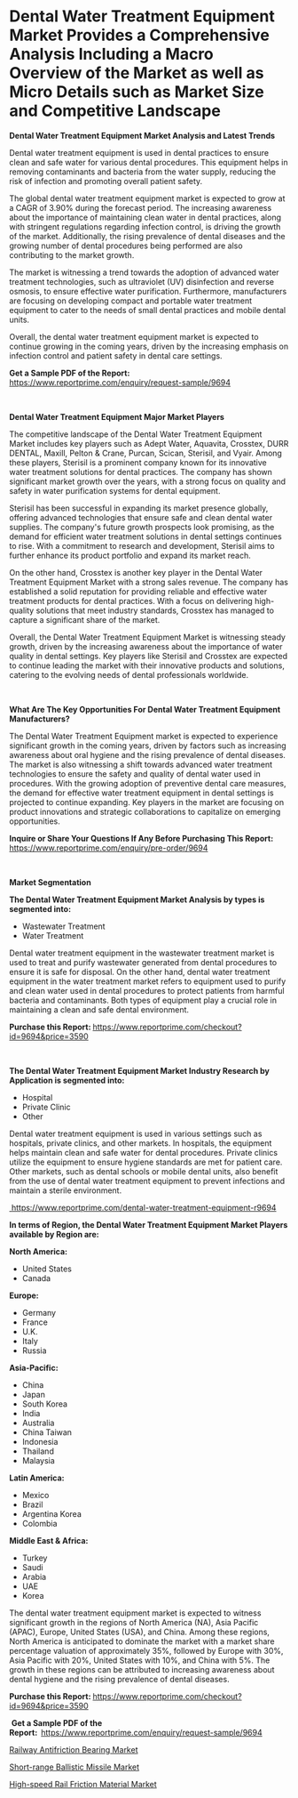 <p><h1>Dental Water Treatment Equipment Market Provides a Comprehensive Analysis Including a Macro Overview of the Market as well as Micro Details such as Market Size and Competitive Landscape</h1></p><p><strong>Dental Water Treatment Equipment Market Analysis and Latest Trends</strong></p>
<p><p>Dental water treatment equipment is used in dental practices to ensure clean and safe water for various dental procedures. This equipment helps in removing contaminants and bacteria from the water supply, reducing the risk of infection and promoting overall patient safety.</p><p>The global dental water treatment equipment market is expected to grow at a CAGR of 3.90% during the forecast period. The increasing awareness about the importance of maintaining clean water in dental practices, along with stringent regulations regarding infection control, is driving the growth of the market. Additionally, the rising prevalence of dental diseases and the growing number of dental procedures being performed are also contributing to the market growth.</p><p>The market is witnessing a trend towards the adoption of advanced water treatment technologies, such as ultraviolet (UV) disinfection and reverse osmosis, to ensure effective water purification. Furthermore, manufacturers are focusing on developing compact and portable water treatment equipment to cater to the needs of small dental practices and mobile dental units.</p><p>Overall, the dental water treatment equipment market is expected to continue growing in the coming years, driven by the increasing emphasis on infection control and patient safety in dental care settings.</p></p>
<p><strong>Get a Sample PDF of the Report:&nbsp;</strong> <a href="https://www.reportprime.com/enquiry/request-sample/9694">https://www.reportprime.com/enquiry/request-sample/9694</a></p>
<p>&nbsp;</p>
<p><strong>Dental Water Treatment Equipment Major Market Players</strong></p>
<p><p>The competitive landscape of the Dental Water Treatment Equipment Market includes key players such as Adept Water, Aquavita, Crosstex, DURR DENTAL, Maxill, Pelton & Crane, Purcan, Scican, Sterisil, and Vyair. Among these players, Sterisil is a prominent company known for its innovative water treatment solutions for dental practices. The company has shown significant market growth over the years, with a strong focus on quality and safety in water purification systems for dental equipment.</p><p>Sterisil has been successful in expanding its market presence globally, offering advanced technologies that ensure safe and clean dental water supplies. The company's future growth prospects look promising, as the demand for efficient water treatment solutions in dental settings continues to rise. With a commitment to research and development, Sterisil aims to further enhance its product portfolio and expand its market reach.</p><p>On the other hand, Crosstex is another key player in the Dental Water Treatment Equipment Market with a strong sales revenue. The company has established a solid reputation for providing reliable and effective water treatment products for dental practices. With a focus on delivering high-quality solutions that meet industry standards, Crosstex has managed to capture a significant share of the market.</p><p>Overall, the Dental Water Treatment Equipment Market is witnessing steady growth, driven by the increasing awareness about the importance of water quality in dental settings. Key players like Sterisil and Crosstex are expected to continue leading the market with their innovative products and solutions, catering to the evolving needs of dental professionals worldwide.</p></p>
<p>&nbsp;</p>
<p><strong>What Are The Key Opportunities For Dental Water Treatment Equipment Manufacturers?</strong></p>
<p><p>The Dental Water Treatment Equipment market is expected to experience significant growth in the coming years, driven by factors such as increasing awareness about oral hygiene and the rising prevalence of dental diseases. The market is also witnessing a shift towards advanced water treatment technologies to ensure the safety and quality of dental water used in procedures. With the growing adoption of preventive dental care measures, the demand for effective water treatment equipment in dental settings is projected to continue expanding. Key players in the market are focusing on product innovations and strategic collaborations to capitalize on emerging opportunities.</p></p>
<p><strong>Inquire or Share Your Questions If Any Before Purchasing This Report:</strong> <a href="https://www.reportprime.com/enquiry/pre-order/9694">https://www.reportprime.com/enquiry/pre-order/9694</a></p>
<p>&nbsp;</p>
<p><strong>Market Segmentation</strong></p>
<p><strong>The Dental Water Treatment Equipment Market Analysis by types is segmented into:</strong></p>
<p><ul><li>Wastewater Treatment</li><li>Water Treatment</li></ul></p>
<p><p>Dental water treatment equipment in the wastewater treatment market is used to treat and purify wastewater generated from dental procedures to ensure it is safe for disposal. On the other hand, dental water treatment equipment in the water treatment market refers to equipment used to purify and clean water used in dental procedures to protect patients from harmful bacteria and contaminants. Both types of equipment play a crucial role in maintaining a clean and safe dental environment.</p></p>
<p><strong>Purchase this Report:&nbsp;</strong><a href="https://www.reportprime.com/checkout?id=9694&price=3590">https://www.reportprime.com/checkout?id=9694&price=3590</a></p>
<p>&nbsp;</p>
<p><strong>The Dental Water Treatment Equipment Market Industry Research by Application is segmented into:</strong></p>
<p><ul><li>Hospital</li><li>Private Clinic</li><li>Other</li></ul></p>
<p><p>Dental water treatment equipment is used in various settings such as hospitals, private clinics, and other markets. In hospitals, the equipment helps maintain clean and safe water for dental procedures. Private clinics utilize the equipment to ensure hygiene standards are met for patient care. Other markets, such as dental schools or mobile dental units, also benefit from the use of dental water treatment equipment to prevent infections and maintain a sterile environment.</p></p>
<p><a href="https://www.reportprime.com/dental-water-treatment-equipment-r9694">&nbsp;https://www.reportprime.com/dental-water-treatment-equipment-r9694</a></p>
<p><strong>In terms of Region, the Dental Water Treatment Equipment Market Players available by Region are:</strong></p>
<p>
    <p> <strong> North America: </strong>
        <ul>
            <li>United States</li>
            <li>Canada</li>
        </ul>
        </p> 
    <p> <strong> Europe: </strong>
        <ul>
            <li>Germany</li>
            <li>France</li>
            <li>U.K.</li>
            <li>Italy</li>
            <li>Russia</li>
        </ul>
        </p> 
    <p> <strong> Asia-Pacific: </strong>
        <ul>
            <li>China</li>
            <li>Japan</li>
            <li>South Korea</li>
            <li>India</li>
            <li>Australia</li>
            <li>China Taiwan</li>
            <li>Indonesia</li>
            <li>Thailand</li>
            <li>Malaysia</li>
        </ul>
        </p> 
    <p> <strong> Latin America: </strong>
        <ul>
            <li>Mexico</li>
            <li>Brazil</li>
            <li>Argentina Korea</li>
            <li>Colombia</li>
        </ul>
        </p> 
    <p> <strong> Middle East & Africa: </strong>
        <ul>
            <li>Turkey</li>
            <li>Saudi</li>
            <li>Arabia</li>
            <li>UAE</li>
            <li>Korea</li>
        </ul>
    </p>
    </p>
<p><p>The dental water treatment equipment market is expected to witness significant growth in the regions of North America (NA), Asia Pacific (APAC), Europe, United States (USA), and China. Among these regions, North America is anticipated to dominate the market with a market share percentage valuation of approximately 35%, followed by Europe with 30%, Asia Pacific with 20%, United States with 10%, and China with 5%. The growth in these regions can be attributed to increasing awareness about dental hygiene and the rising prevalence of dental diseases.</p></p>
<p><strong>Purchase this Report: </strong><a href="https://www.reportprime.com/checkout?id=9694&price=3590">https://www.reportprime.com/checkout?id=9694&price=3590</a></p>
<p>&nbsp;<strong>Get a Sample PDF of the Report:&nbsp;&nbsp;</strong><a href="https://www.reportprime.com/enquiry/request-sample/9694">https://www.reportprime.com/enquiry/request-sample/9694</a></p>
<p><strong></strong></p>
<p><p><a href="https://www.linkedin.com/pulse/global-railway-antifriction-bearing-market-types-applications-gvzce?trackingId=POB03E7w0vEq1GtdHaCT6A%3D%3D">Railway Antifriction Bearing Market</a></p><p><a href="https://www.linkedin.com/pulse/short-range-ballistic-missile-market-research-report-forecasted-5mo2e?trackingId=cXMn3E1ULCY5tN86wrPUYg%3D%3D">Short-range Ballistic Missile Market</a></p><p><a href="https://www.linkedin.com/pulse/high-speed-rail-friction-material-market-growth-trends-putje?trackingId=XVhTmUWQ8BbDFWJiWGXycw%3D%3D">High-speed Rail Friction Material Market</a></p></p>